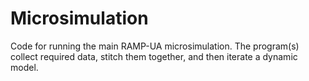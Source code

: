 # Microsimulation

Code for running the main RAMP-UA microsimulation. The program(s) collect required data, stitch them together, and then iterate a dynamic model.
